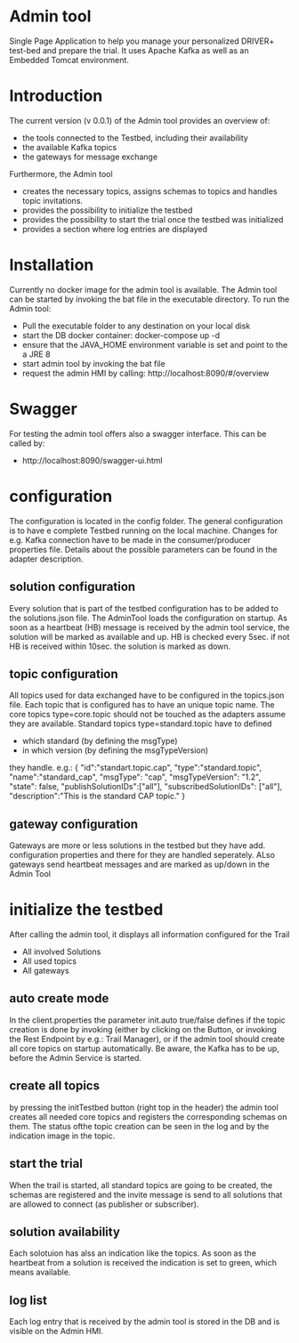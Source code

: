 # Admin tool
Single Page Application to help you manage your personalized DRIVER+ test-bed and prepare the trial. It uses Apache Kafka as well as an Embedded Tomcat environment.

# Introduction
The current version (v 0.0.1) of the Admin tool provides an overview of:
* the tools connected to the Testbed, including their availability
* the available Kafka topics
* the gateways for message exchange

Furthermore, the Admin tool 
* creates the necessary topics, assigns schemas to topics and handles topic invitations.
* provides the possibility to initialize the testbed
* provides the possibility to start the trial once the testbed was initialized
* provides a section where log entries are displayed

# Installation
Currently no docker image for the admin tool is available. The Admin tool can be started by invoking the bat file in the executable directory.
To run the Admin tool:
* Pull the executable folder to any destination on your local disk
* start the DB docker container: docker-compose up -d
* ensure that the JAVA_HOME environment variable is set and point to the a JRE 8
* start admin tool by invoking the bat file
* request the admin HMI by calling: http://localhost:8090/#/overview

# Swagger
For testing the admin tool offers also a swagger interface.
This can be called by:
* http://localhost:8090/swagger-ui.html

# configuration
The configuration is located in the config folder. The general configuration is to have e complete Testbed running on the local machine. Changes for e.g. Kafka connection have to be made in the consumer/producer properties file. Details about the possible
parameters can be found in the adapter description.

## solution configuration
Every solution that is part of the testbed configuration has to be added to the solutions.json file. The AdminTool loads the
configuration on startup. As soon as a heartbeat (HB) message is received by the admin tool service, the solution will be marked as
available and up. HB is checked every 5sec. if not HB is received within 10sec. the solution is marked as down.

## topic configuration
All topics used for data exchanged have to be configured in the topics.json file. Each topic that is configured has to have an
unique topic name. The core topics type=core.topic should not be touched as the adapters assume they are available. Standard topics
type=standard.topic have to defined 
* which standard (by defining the msgType) 
* in which version (by defining the msgTypeVersion)

they handle. e.g.: 
{
	"id":"standart.topic.cap",
	"type":"standard.topic",
 	"name":"standard_cap",
 	"msgType": "cap",
 	"msgTypeVersion": "1.2",
 	"state": false,
 	"publishSolutionIDs":["all"],
 	"subscribedSolutionIDs": ["all"],
 	"description":"This is the standard CAP topic."
}


## gateway configuration
Gateways are more or less solutions in the testbed but they have add. configuration properties and there for they are handled seperately. ALso gateways send heartbeat messages and are marked as up/down in the Admin Tool 

# initialize the testbed
After calling the admin tool, it displays all information configured for the Trail
* All involved Solutions
* All used topics
* All gateways

## auto create mode
In the client.properties the parameter init.auto true/false defines if the topic creation is done by invoking (either by clicking on the Button, or invoking the Rest Endpoint by e.g.: Trail Manager), or if the admin tool should create all core topics on startup automatically. Be aware, the Kafka has to be up, before the Admin Service is started. 


## create all topics
by pressing the initTestbed button (right top in the header) the admin tool creates all needed core topics and registers the corresponding schemas on them. The status ofthe topic creation can be seen in the log and by the indication image in the topic.

## start the trial
When the trail is started, all standard topics are going to be created, the schemas are registered and the invite message is send to all solutions that are allowed to connect (as publisher or subscriber).

## solution availability
Each solotuion has alss an indication like the topics. As soon as the heartbeat from a solution is received the indication is set to green, which means available.

## log list
Each log entry that is received by the admin tool is stored in the DB and is visible on the Admin HMI.



